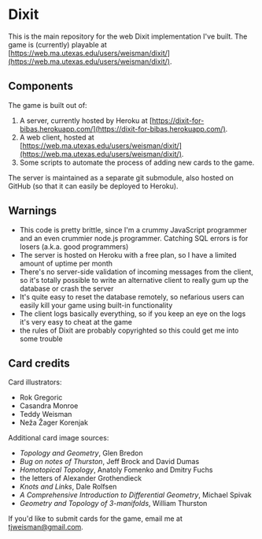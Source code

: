Dixit
======

This is the main repository for the web Dixit implementation I've built. The game is (currently) playable at [https://web.ma.utexas.edu/users/weisman/dixit/](https://web.ma.utexas.edu/users/weisman/dixit/).

## Components

The game is built out of:

1. A server, currently hosted by Heroku at [https://dixit-for-bibas.herokuapp.com/](https://dixit-for-bibas.herokuapp.com/).
2. A web client, hosted at [https://web.ma.utexas.edu/users/weisman/dixit/](https://web.ma.utexas.edu/users/weisman/dixit/).
3. Some scripts to automate the process of adding new cards to the game.

The server is maintained as a separate git submodule, also hosted on GitHub (so that it can easily be deployed to Heroku).

## Warnings

- This code is pretty brittle, since I'm a crummy JavaScript programmer and an even crummier node.js programmer. Catching SQL errors is for losers (a.k.a. good programmers)
- The server is hosted on Heroku with a free plan, so I have a limited amount of uptime per month
- There's no server-side validation of incoming messages from the client, so it's totally possible to write an alternative client to really gum up the database or crash the server
- It's quite easy to reset the database remotely, so nefarious users can easily kill your game using built-in functionality
- The client logs basically everything, so if you keep an eye on the logs it's very easy to cheat at the game
- the rules of Dixit are probably copyrighted so this could get me into some trouble

## Card credits

Card illustrators:

- Rok Gregoric
- Casandra Monroe
- Teddy Weisman
- Neža Žager Korenjak

Additional card image sources:

- *Topology and Geometry*, Glen Bredon
- *Bug on notes of Thurston*, Jeff Brock and David Dumas
- *Homotopical Topology*, Anatoly Fomenko and Dmitry Fuchs
- the letters of Alexander Grothendieck
- *Knots and Links*, Dale Rolfsen
- *A Comprehensive Introduction to Differential Geometry*, Michael Spivak
- *Geometry and Topology of 3-manifolds*, William Thurston

If you'd like to submit cards for the game, email me at [tjweisman@gmail.com](mailto:tjweisman@gmail.com).